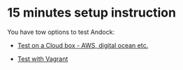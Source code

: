 # 15 minutes setup instruction

You have tow options to test Andock:

* [Test on a Cloud box - AWS, digital ocean etc.](cloud.md) 
 
* [Test with Vagrant](vagrant.md)
